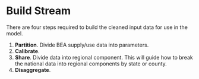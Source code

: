 # Build Stream

There are four steps required to build the cleaned input data for use in the model.

1. **Partition**. Divide BEA supply/use data into parameters.
2. **Calibrate**.
3. **Share**. Divide data into regional component. This will guide how to break the national data into regional components by state or county.
4. **Disaggregate**.